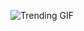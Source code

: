 
<!-- GIF_SECTION -->
![Trending GIF](https://media1.giphy.com/media/v1.Y2lkPThiYjIxNzcydml1d3Rhd293d2V4NGViaDZhbXNqazRteXlkaXE1ODc5N20zOHJidSZlcD12MV9naWZzX3NlYXJjaCZjdD1n/zOvBKUUEERdNm/giphy.gif)
<!-- END_GIF_SECTION -->

